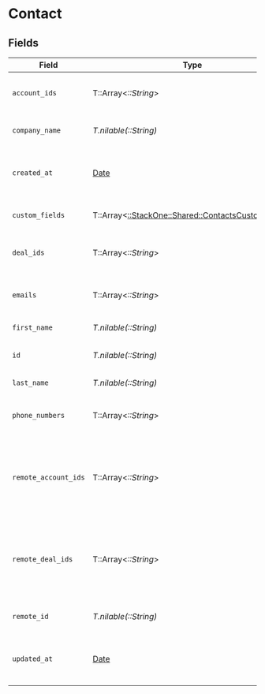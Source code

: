 # Contact


## Fields

| Field                                                                                             | Type                                                                                              | Required                                                                                          | Description                                                                                       | Example                                                                                           |
| ------------------------------------------------------------------------------------------------- | ------------------------------------------------------------------------------------------------- | ------------------------------------------------------------------------------------------------- | ------------------------------------------------------------------------------------------------- | ------------------------------------------------------------------------------------------------- |
| `account_ids`                                                                                     | T::Array<*::String*>                                                                              | :heavy_minus_sign:                                                                                | List of associated account IDs                                                                    | [<br/>"account-123",<br/>"account-456"<br/>]                                                      |
| `company_name`                                                                                    | *T.nilable(::String)*                                                                             | :heavy_minus_sign:                                                                                | The contact company name                                                                          | Apple Inc.                                                                                        |
| `created_at`                                                                                      | [Date](https://ruby-doc.org/stdlib-2.6.1/libdoc/date/rdoc/Date.html)                              | :heavy_minus_sign:                                                                                | Timestamp when the contact was created                                                            | 2021-01-01T01:01:01.000Z                                                                          |
| `custom_fields`                                                                                   | T::Array<[::StackOne::Shared::ContactsCustomFields](../../models/shared/contactscustomfields.md)> | :heavy_minus_sign:                                                                                | Contact custom fields                                                                             |                                                                                                   |
| `deal_ids`                                                                                        | T::Array<*::String*>                                                                              | :heavy_minus_sign:                                                                                | List of associated deal IDs                                                                       | [<br/>"deal-001",<br/>"deal-002"<br/>]                                                            |
| `emails`                                                                                          | T::Array<*::String*>                                                                              | :heavy_minus_sign:                                                                                | List of contact email addresses                                                                   | [<br/>"steve@apple.com"<br/>]                                                                     |
| `first_name`                                                                                      | *T.nilable(::String)*                                                                             | :heavy_minus_sign:                                                                                | The contact first name                                                                            | Steve                                                                                             |
| `id`                                                                                              | *T.nilable(::String)*                                                                             | :heavy_minus_sign:                                                                                | Unique identifier                                                                                 | 8187e5da-dc77-475e-9949-af0f1fa4e4e3                                                              |
| `last_name`                                                                                       | *T.nilable(::String)*                                                                             | :heavy_minus_sign:                                                                                | The contact last name                                                                             | Wozniak                                                                                           |
| `phone_numbers`                                                                                   | T::Array<*::String*>                                                                              | :heavy_minus_sign:                                                                                | List of contact phone numbers                                                                     | [<br/>"123-456-7890"<br/>]                                                                        |
| `remote_account_ids`                                                                              | T::Array<*::String*>                                                                              | :heavy_minus_sign:                                                                                | Provider's list of associated account IDs                                                         | [<br/>"e3cb75bf-aa84-466e-a6c1-b8322b257a48",<br/>"e3cb75bf-aa84-466e-a6c1-b8322b257a49"<br/>]    |
| `remote_deal_ids`                                                                                 | T::Array<*::String*>                                                                              | :heavy_minus_sign:                                                                                | Provider's list of associated deal IDs                                                            | [<br/>"e3cb75bf-aa84-466e-a6c1-b8322b257a48",<br/>"e3cb75bf-aa84-466e-a6c1-b8322b257a49"<br/>]    |
| `remote_id`                                                                                       | *T.nilable(::String)*                                                                             | :heavy_minus_sign:                                                                                | Provider's unique identifier                                                                      | 8187e5da-dc77-475e-9949-af0f1fa4e4e3                                                              |
| `updated_at`                                                                                      | [Date](https://ruby-doc.org/stdlib-2.6.1/libdoc/date/rdoc/Date.html)                              | :heavy_minus_sign:                                                                                | Timestamp when the contact was last updated                                                       | 2021-01-01T01:01:01.000Z                                                                          |